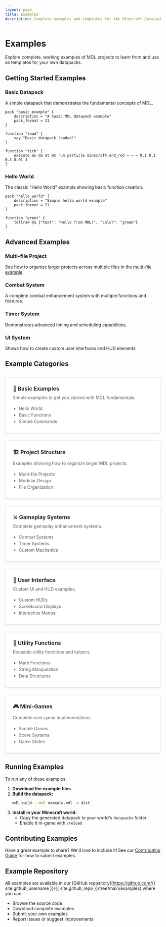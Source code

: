 ```yaml
---
layout: page
title: Examples
description: Complete examples and templates for the Minecraft Datapack Language (MDL)
---
```


# Examples

Explore complete, working examples of MDL projects to learn from and use as templates for your own datapacks.

## Getting Started Examples

### Basic Datapack
A simple datapack that demonstrates the fundamental concepts of MDL.

```mdl
pack "basic_example" {
    description = "A basic MDL datapack example"
    pack_format = 21
}

function "load" {
    say "Basic datapack loaded!"
}

function "tick" {
    execute as @a at @s run particle minecraft:end_rod ~ ~ ~ 0.1 0.1 0.1 0.01 1
}
```

### Hello World
The classic "Hello World" example showing basic function creation.

```mdl
pack "hello_world" {
    description = "Simple hello world example"
    pack_format = 21
}

function "greet" {
    tellraw @a {"text": "Hello from MDL!", "color": "green"}
}
```

## Advanced Examples

### Multi-file Project
See how to organize larger projects across multiple files in the [multi-file example](/examples/multi_file_example/).

### Combat System
A complete combat enhancement system with multiple functions and features.

### Timer System
Demonstrates advanced timing and scheduling capabilities.

### UI System
Shows how to create custom user interfaces and HUD elements.

## Example Categories

<div class="example-grid">
  <div class="example-card">
    <h3>🎯 Basic Examples</h3>
    <p>Simple examples to get you started with MDL fundamentals.</p>
    <ul>
      <li>Hello World</li>
      <li>Basic Functions</li>
      <li>Simple Commands</li>
    </ul>
  </div>
  
  <div class="example-card">
    <h3>🏗️ Project Structure</h3>
    <p>Examples showing how to organize larger MDL projects.</p>
    <ul>
      <li>Multi-file Projects</li>
      <li>Modular Design</li>
      <li>File Organization</li>
    </ul>
  </div>
  
  <div class="example-card">
    <h3>⚔️ Gameplay Systems</h3>
    <p>Complete gameplay enhancement systems.</p>
    <ul>
      <li>Combat Systems</li>
      <li>Timer Systems</li>
      <li>Custom Mechanics</li>
    </ul>
  </div>
  
  <div class="example-card">
    <h3>🎨 User Interface</h3>
    <p>Custom UI and HUD examples.</p>
    <ul>
      <li>Custom HUDs</li>
      <li>Scoreboard Displays</li>
      <li>Interactive Menus</li>
    </ul>
  </div>
  
  <div class="example-card">
    <h3>🔧 Utility Functions</h3>
    <p>Reusable utility functions and helpers.</p>
    <ul>
      <li>Math Functions</li>
      <li>String Manipulation</li>
      <li>Data Structures</li>
    </ul>
  </div>
  
  <div class="example-card">
    <h3>🎮 Mini-Games</h3>
    <p>Complete mini-game implementations.</p>
    <ul>
      <li>Simple Games</li>
      <li>Score Systems</li>
      <li>Game States</li>
    </ul>
  </div>
</div>

## Running Examples

To run any of these examples:

1. **Download the example files**
2. **Build the datapack:**
   ```bash
   mdl build --mdl example.mdl -o dist
   ```
3. **Install in your Minecraft world:**
   - Copy the generated datapack to your world's `datapacks` folder
   - Enable it in-game with `/reload`

## Contributing Examples

Have a great example to share? We'd love to include it! See our [Contributing Guide](/docs/contributing/) for how to submit examples.

## Example Repository

All examples are available in our [GitHub repository](https://github.com/{{ site.github_username }}/{{ site.github_repo }}/tree/main/examples) where you can:

- Browse the source code
- Download complete examples
- Submit your own examples
- Report issues or suggest improvements

<style>
.example-grid {
  display: grid;
  grid-template-columns: repeat(auto-fit, minmax(300px, 1fr));
  gap: 1.5rem;
  margin: 2rem 0;
}

.example-card {
  background: #ffffff;
  border: 1px solid #e1e4e8;
  border-radius: 8px;
  padding: 1.5rem;
  box-shadow: 0 2px 4px rgba(0,0,0,0.1);
  transition: transform 0.2s, box-shadow 0.2s;
}

.example-card:hover {
  transform: translateY(-2px);
  box-shadow: 0 4px 12px rgba(0,0,0,0.15);
}

.example-card h3 {
  margin: 0 0 0.5rem 0;
  color: #24292e;
  font-size: 1.1rem;
}

.example-card p {
  margin: 0 0 1rem 0;
  color: #586069;
  line-height: 1.5;
}

.example-card ul {
  margin: 0;
  padding-left: 1.2rem;
  color: #586069;
}

.example-card li {
  margin: 0.25rem 0;
}

@media (max-width: 768px) {
  .example-grid {
    grid-template-columns: 1fr;
  }
}
</style>
